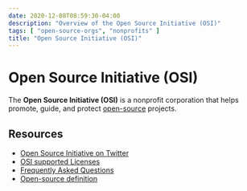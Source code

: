 ```yaml
---
date: 2020-12-08T08:59:30-04:00
description: "Overview of the Open Source Initiative (OSI)"
tags: [ "open-source-orgs", "nonprofits" ]
title: "Open Source Initiative (OSI)"
---
```


# Open Source Initiative (OSI)

The **Open Source Initiative (OSI)** is a nonprofit corporation that helps promote, guide, and protect [open-source](open-source.md) projects.

## Resources

* [Open Source Initiative on Twitter](https://twitter.com/OpenSourceOrg)
* [OSI supported Licenses](https://opensource.org/licenses)
* [Frequently Asked Questions](https://opensource.org/faq)
* [Open-source definition](https://opensource.org/osd)
